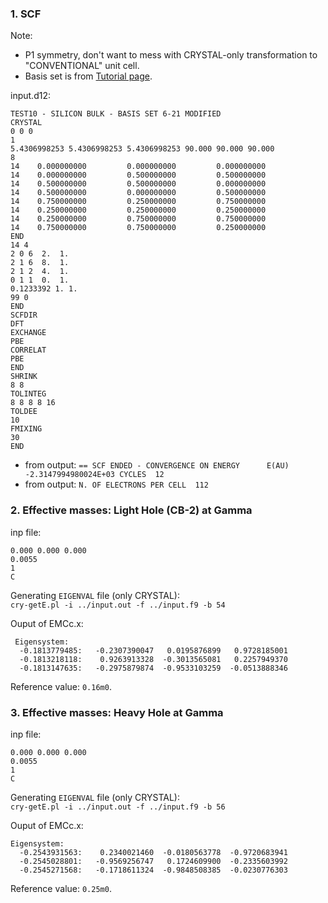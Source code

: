### 1. SCF
Note:
 - P1 symmetry, don't want to mess with CRYSTAL-only transformation to "CONVENTIONAL" unit cell.
 - Basis set is from [Tutorial page](http://www.theochem.unito.it/crystal_tuto/mssc2008_cd/tutorials/basis_set/basis_set_tut.html).

input.d12:
```
TEST10 - SILICON BULK - BASIS SET 6-21 MODIFIED
CRYSTAL
0 0 0
1
5.4306998253 5.4306998253 5.4306998253 90.000 90.000 90.000
8
14    0.000000000         0.000000000         0.000000000
14    0.000000000         0.500000000         0.500000000
14    0.500000000         0.500000000         0.000000000
14    0.500000000         0.000000000         0.500000000
14    0.750000000         0.250000000         0.750000000
14    0.250000000         0.250000000         0.250000000
14    0.250000000         0.750000000         0.750000000
14    0.750000000         0.750000000         0.250000000
END
14 4
2 0 6  2.  1.
2 1 6  8.  1.
2 1 2  4.  1.
0 1 1  0.  1.
0.1233392 1. 1.
99 0
END
SCFDIR
DFT
EXCHANGE
PBE
CORRELAT
PBE
END
SHRINK
8 8
TOLINTEG
8 8 8 8 16
TOLDEE
10
FMIXING
30
END
```
 - from output: ```== SCF ENDED - CONVERGENCE ON ENERGY      E(AU) -2.3147994980024E+03 CYCLES  12```
 - from output: ```N. OF ELECTRONS PER CELL  112```

### 2. Effective masses: Light Hole (CB-2) at Gamma
inp file:
```
0.000 0.000 0.000
0.0055
1
C
```

Generating ```EIGENVAL``` file (only CRYSTAL):  
```cry-getE.pl -i ../input.out -f ../input.f9 -b 54```

Ouput of EMCc.x:
```
 Eigensystem:
  -0.1813779485:   -0.2307390047   0.0195876899   0.9728185001
  -0.1813218118:    0.9263913328  -0.3013565081   0.2257949370
  -0.1813147635:   -0.2975879874  -0.9533103259  -0.0513888346
```
Reference value: ```0.16m0```.

### 3. Effective masses: Heavy Hole at Gamma
inp file:
```
0.000 0.000 0.000
0.0055
1
C
```

Generating ```EIGENVAL``` file (only CRYSTAL):  
```cry-getE.pl -i ../input.out -f ../input.f9 -b 56```

Ouput of EMCc.x:
```
Eigensystem:
  -0.2543931563:    0.2340021460  -0.0180563778  -0.9720683941
  -0.2545028801:   -0.9569256747   0.1724609900  -0.2335603992
  -0.2545271568:   -0.1718611324  -0.9848508385  -0.0230776303
```
Reference value: ```0.25m0```.
